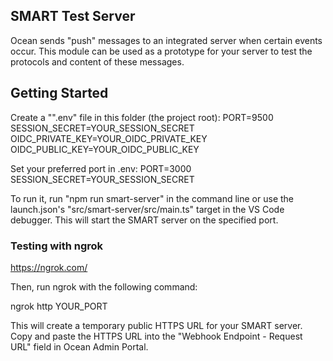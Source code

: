 ## SMART Test Server

Ocean sends "push" messages to an integrated server when certain events occur. This module can be used as a prototype for your server to test the protocols and content of these messages.

## Getting Started

Create a "".env" file in this folder (the project root):
PORT=9500
SESSION_SECRET=YOUR_SESSION_SECRET
OIDC_PRIVATE_KEY=YOUR_OIDC_PRIVATE_KEY
OIDC_PUBLIC_KEY=YOUR_OIDC_PUBLIC_KEY

Set your preferred port in .env:
PORT=3000
SESSION_SECRET=YOUR_SESSION_SECRET

To run it, run "npm run smart-server" in the command line or use the launch.json's "src/smart-server/src/main.ts" target in the VS Code debugger. This will start the SMART server on the specified port.

### Testing with ngrok

https://ngrok.com/

Then, run ngrok with the following command:

ngrok http YOUR_PORT

This will create a temporary public HTTPS URL for your SMART server. Copy and paste the HTTPS URL into the "Webhook Endpoint - Request URL" field in Ocean Admin Portal.
